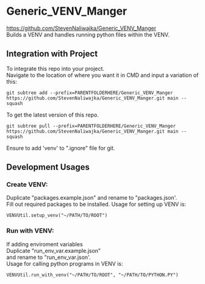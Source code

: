 # Generic_VENV_Manger
https://github.com/StevenNaliwajka/Generic_VENV_Manger  
Builds a VENV and handles running python files within the VENV.

## Integration with Project
To integrate this repo into your project.  
Navigate to the location of where you want it in CMD and input a variation of this:
```angular2html
git subtree add --prefix=PARENTFOLDERHERE/Generic_VENV_Manger https://github.com/StevenNaliwajka/Generic_VENV_Manger.git main --squash
```
To get the latest version of this repo.
```angular2html
git subtree pull --prefix=PARENTFOLDERHERE/Generic_VENV_Manger https://github.com/StevenNaliwajka/Generic_VENV_Manger.git main --squash
```

Ensure to add 'venv' to ".ignore" file for git.

## Development Usages
### Create VENV:
Duplicate "packages.example.json"
and rename to "packages.json'.  
Fill out required packages to be installed.
Usage for setting up VENV is:  
```angular2html
VENVUtil.setup_venv("~/PATH/TO/ROOT")
```

### Run with VENV:
If adding enviroment variables  
Duplicate "run_env_var.example.json"  
and rename to "run_env_var.json'.  
Usage for calling python programs in VENV is:  
```angular2html
VENVUtil.run_with_venv("~/PATH/TO/ROOT", "~/PATH/TO/PYTHON.PY")
```
